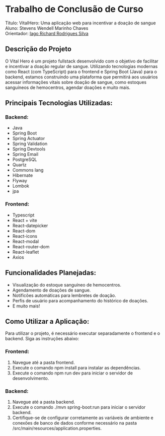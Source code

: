 # Trabalho de Conclusão de Curso

Título: VitalHero: Uma aplicação web para incentivar a doação de sangue <br>
Aluno: Stevens Wendell Marinho Chaves <br>
Orientador: [Iago Richard Rodrigues Silva](https://github.com/iagorichard) <br>

## Descrição do Projeto
O Vital Hero é um projeto fullstack desenvolvido com o objetivo de facilitar e incentivar a doação regular de sangue. Utilizando tecnologias modernas como React (com TypeScript) para o frontend e Spring Boot (Java) para o backend, estamos construindo uma plataforma que permitirá aos usuários acessar informações vitais sobre doação de sangue, como estoques sanguíneos de hemocentros, agendar doações e muito mais.

## Principais Tecnologias Utilizadas:

### Backend:
  - Java
  - Spring Boot
  - Spring Actuator
  - Spring Validation
  - Spring Devtools
  - Spring Email
  - PostgreSQL
  - Quartz
  - Commons lang
  - Hibernate
  - Flyway
  - Lombok
  - jpa

### Frontend:  
  - Typescript
  - React + vite
  - React-datepicker
  - React-dom
  - React-icons
  - React-modal
  - React-router-dom
  - React-leaflet
  - Axios

## Funcionalidades Planejadas:
  - Visualização do estoque sanguíneo de hemocentros.
  - Agendamento de doações de sangue.
  - Notificões automáticas para lembretes de doação.
  - Perfis de usuário para acompanhamento do histórico de doações.
  - E muito mais!

## Como Utilizar a Aplicação:
Para utilizar o projeto, é necessário executar separadamente o frontend e o backend. Siga as instruções abaixo:

### Frontend:
1. Navegue até a pasta frontend.
2. Execute o comando npm install para instalar as dependências.
3. Execute o comando npm run dev para iniciar o servidor de desenvolvimento.

### Backend:
1. Navegue até a pasta backend.
2. Execute o comando ./mvn spring-boot:run para iniciar o servidor backend.
3. Certifique-se de configurar corretamente as variáveis de ambiente e conexões de banco de dados conforme necessário na pasta /src/main/resources/application.properties.
